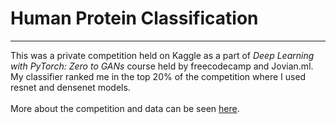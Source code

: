 # Human Protein Classification
---
This was a private competition held on Kaggle as a part of *Deep Learning with PyTorch: Zero to GANs* course held by freecodecamp and Jovian.ml. <br>
My classifier ranked me in the top 20% of the competition where I used resnet and densenet models. <br><br>
More about the competition and data can be seen [here](https://www.kaggle.com/c/jovian-pytorch-z2g/overview).
